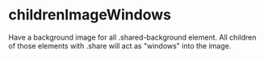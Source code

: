 # childrenImageWindows
Have a background image for all .shared-background element. All children of those elements with .share will act as "windows" into the image.
